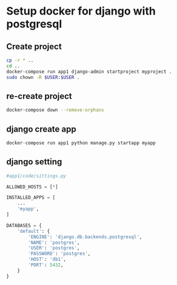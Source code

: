 # Setup docker for django with postgresql

## Create project

```sh
cp -r * ..
cd ..
docker-compose run app1 django-admin startproject myproject .
sudo chown -R $USER:$USER .
```

## re-create project

```sh
docker-compose down --remove-orphans
```

## django create app
```python
docker-compose run app1 python manage.py startapp myapp
```

## django setting
```python
#app1/code/sittings.py

ALLOWED_HOSTS = [*]

INSTALLED_APPS = [
    ...
    'myapp',
]

DATABASES = {
    'default': {
        'ENGINE': 'django.db.backends.postgresql',
        'NAME': 'postgres',
        'USER': 'postgres',
        'PASSWORD': 'postgres',
        'HOST': 'db1',
        'PORT': 5432,
    }
}
```

#